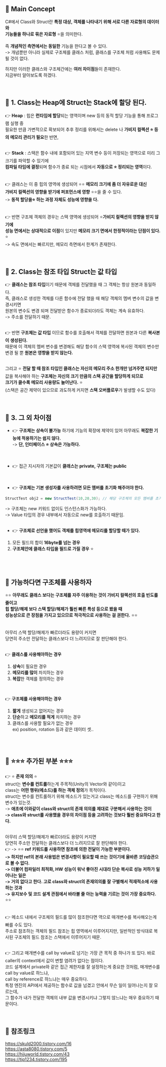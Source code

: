 ## 🔔 Main Concept
C#에서 Class와 Struct란 **특정 대상, 객체를 나타내기 위해 서로 다른 자료형의 데이터와<br>
기능들을 하나로 묶은 자료형** ⭐을 의미한다.<br>

즉 **개념적인 측면에서는 동일한** 기능을 한다고 볼 수 있다.<br>
-> 개념뿐만 아니라 실제로 구조체를 클래스 처럼, 클래스를 구조체 처럼 사용해도 문제될 것이 없다.<br>

하지만 이러한 클래스와 구조체간에는 **여러 차이점**들이 존재한다.<br>
지금부터 알아보도록 하겠다.<br>
<br>
<br>

## 🔔 1. Class는 Heap에 Struct는 Stack에 할당 된다.
👉 **Heap** : 힙은 **런타임에 할당**되는 영역이며 new 등의 동적 할당 기능을 통해 프로그램 실행 중<br>
필요한 만큼 가변적으로 확보되어 추후 정리를 위해서는 delete 나 **가비지 컬렉션 ⭐ 등의 메모리 관리가 필요**한 반면,<br>
<br>

👉 **Stack** : 스택은 함수 내에 포함되어 있는 지역 변수 등이 저장되는 영역으로 미리 그 크기를 파악할 수 있기에<br>
**컴파일 타임에 결정**되며 함수가 종료 되는 시점에서 **자동으로 ⭐ 정리되는 영역**이다.<br>
<br>

👉 클래스는 이 중 힙의 영역에 생성되어 ⭐⭐ **메모리 크기에 좀 더 자유로운 대신<br>
가비지 컬렉션의 영향을 받기에 퍼포먼스에 영향** ⭐⭐을 줄 수 있다.<br>
-> **동적 할당을⭐ 하는 과정 자체도 성능에 영향을 다.**<br> 
<br>

👉 반면 구조체 객체의 경우는 스택 영역에 생성되어 ⭐**가비지 컬렉션의 영향을 받지 않기에<br>
성능 면에서는 상대적으로 이점**이 있지만 **메모리 크기 면에서 한정적이라는 단점이 있다.** ⭐<br>
-> 속도 면에서는 빠르지만, 메모리 측면에서 한계가 존재한다.<br>
<br>
<br>

## 🔔 2. Class는 참조 타입 Struct는 값 타입 
👉 **클래스는 참조 타입**이기 때문에 객체를 전달했을 때 그 객체는 항상 원본과 동일하다.<br>
즉, 클래스로 생성한 객체를 다른 함수에 전달 했을 때 해당 객체의 멤버 변수의 값을 변경시키면<br>
원본의 변수도 변경 되며 전달받은 함수가 종료되더라도 객체는 계속 유효하다.<br>
-> 주소를 전달하기 때문.<br>
 <br>

👉 반면 **구조체는 값 타입** 이므로 함수를 호출해서 객체를 전달하면 원본과 다른 **복사본이 생성된다.**<br>
때문에 이 객체의 멤버 변수를 변경해도 해당 함수의 스택 영역에 복사된 객체의 변수만 변경 될 뿐 **원본은 영향을 받지 않는다.**<br>
<br>

그리고 ⭐ **전달 할 때 참조 타입인 클래스는 자신의 메모리 주소 한개만 넘겨주면 되지만**<br>
값을 복사해야 하는 **구조체는 자신의 크기 만큼의 스택 공간을 할당하게 되므로<br>
크기가 클수록 메모리 사용량도 늘어난다.** ⭐<br>
(스택은 공간 제약이 있으므로 과도하게 커지면 **스택 오버플로우**가 발생할 수도 있다)<br>
<br>
<br>

## 🔔 3. 그 외 차이점
* 👉 **구조체는 상속이 불가능** 하기에 기능의 확장에 제약이 있어 아무래도 **복잡한 기능에 적용하기는 쉽지 않다.**<br>
-> **단, 인터페이스 ⭐ 상속은 가능하다.**<br>
<br>

* 👉 접근 지시자의 기본값이 **클래스는 private, 구조체는 public**<br>
<br>

* 👉 **구조체는 기본 생성자를 사용하려면 모든 멤버를 초기화 해주어야 한다.**<br>
```c#
StructTest obj2 = new StructTest(10,20,30); // 해당 구조체의 모든 멤버를 초기화
```
-> 구조체는 new 키워드 없이도 인스턴스화가 가능하다.<br>
-> Value 타입의 경우 내부에서 자동으로 new를 호출하기 때문임.<br>
<br>

* 👉 **구조체로 선언을 했어도 객체를 힙영역에 메모리를 할당할 때가 있다.** 
1. 모든 필드의 합이 **16byte를 넘는 경우**
2. **구조체안에 클래스 타입을 필드로 가질 경우** ⭐
<br>
<br>

## 🔔 가능하다면 구조체를 사용하자
⭐⭐ **아무래도 클래스 보다는 구조체를 자주 이용하는 것이 가비지 컬렉션의 호출 빈도를 줄이고<br>
힙 할당/해제 보다 스택 할당/해제가 훨씬 빠른 특성 등으로 봤을 때<br>
성능상으로 큰 장점을 가지고 있으므로 적극적으로 사용하는 걸 권한다.** ⭐⭐<br>
<br> 

아무리 스택 할당/해제가 빠르더라도 용량이 커지면<br>
당연히 주소만 전달하는 클래스보다 더 느려지므로 잘 판단해야 한다.<br>
<br>
 
👉 **클래스를 사용해야하는 경우**<br>
1. **상속**이 필요한 경우<br>
2. **메모리를 많이** 차지하는 경우<br>
3. **복잡**한 객체를 정의하는 경우<br>
<br>

👉 **구조체를 사용해야하는 경우**<br>
1. **짧게** 생성되고 없어지는 경우<br>
2. **단순**하고 **메모리를 적게** 차지하는 경우<br>
3. 클래스를 사용할 필요가 없는 경우<br>
ex) position, rotation 등과 같은 데이터 셋..<br>
<br>
<br>

## 🔔 ⭐⭐⭐ 추가된 부분 ⭐⭐⭐
👉 ⭐ **존재 의의** ⭐<br>
struct는 **변수를 컨트롤**하는게 주목적(Unity의 Vector와 같이)이고<br>
class는 **어떤 행위(메소드)를 하는 객체 정의**가 목적이다.<br>
struct는 변수를 컨트롤하기 위해 메소드가 있는거고 class는 메소드를 구현하기 위해 변수가 있는것.<br>
-> **애초에 이와같이 class와 struct의 존재 의의를 제대로 구분해서 사용하는 것이<br>
-> class와 struct를 사용했을 경우의 차이점 등을 고려하는 것보다 훨씬 중요하다고 한다.**<br>
<br>

아무리 스택 할당/해제가 빠르더라도 용량이 커지면<br>
당연히 주소만 전달하는 클래스보다 더 느려지므로 잘 판단해야 한다.<br>
👉 -> ⭐⭐ **ref 키워드를 사용하면 참조에 의한 전달이 가능한 부분이다.<br>
-> 하지만 ref의 본래 사용법은 변경사항이 필요할 때 쓰는 것이기에 올바른 코딩습관으로 볼 수 없다.<br>
-> 더불어 컴파일러 최적화, HW 성능이 워낙 좋아진 시대라 단순 복사로 성능 저하가 일어나는 일은<br>
-> 거의 없다고 한다. 고로 class와 struct의 존재의의를 잘 구별해서 적재적소에 사용하는 것과<br>
-> 유지보수 및 코드 설계 관점에서 바라볼 줄 아는 능력을 기르는 것이 가장 중요하다.** ⭐⭐<br>
<br>

👉 메소드 내에서 구조체의 필드를 많이 참조한다면 역으로 매개변수를 복사해오는게 빠를 수도 있다.<br>
주소로 참조하는 객체의 필드 참조는 힙 영역에서 이루어지지만, 일반적인 방식대로 복사된 구조체의 필드 참조는 스택에서 이루어지기 때문.<br>
<br>

👉 그리고 매개변수를 call by value로 넘기는 가장 큰 목적 중 하나가 또 있다. 바로 caller의 context에서 값이 변할 염려가 없다는 점이다.<br>
코드 설계에서 private와 같은 접근 제한자를 잘 설정하는게 중요한 것처럼, 매개변수를 call by value로 하느냐,<br>
call by reference로 하느냐는 매우 중요하다.<br>
특정 엔진의 API에서 제공하는 함수로 값을 넘겼고 안에서 무슨 일이 일어나는지 잘 모르는데,<br>
그 함수가 내가 전달한 객체의 내부 값을 변경시키냐 그렇지 않느냐는 매우 중요하기 때문이다.<br>
<br>
<br>

## 🔔 참조링크
https://skuld2000.tistory.com/16 <br>
https://asta8080.tistory.com/5 <br>
https://hijuworld.tistory.com/43 <br>
https://tip1234.tistory.com/195 <br>
